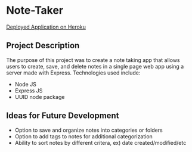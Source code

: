 # Note-Taker

[Deployed Application on Heroku](https://arcane-gorge-39623.herokuapp.com/notes)

## Project Description

The purpose of this project was to create a note taking app that allows users to create, save, and delete notes in a single page web app using a server made with Express. Technologies used include:

- Node JS
- Express JS
- UUID node package

## Ideas for Future Development

- Option to save and organize notes into categories or folders
- Option to add tags to notes for additional categorization
- Ability to sort notes by different critera, ex) date created/modified/etc

